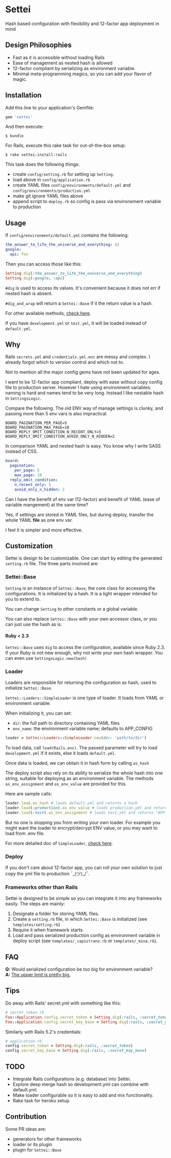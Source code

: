 # Settei

Hash based configuration with flexibility and 12-factor app deployment in mind

## Design Philosophies

* Fast as it is accessible without loading Rails
* Ease of management as nested hash is allowed
* 12-factor compliant by serializing as environment variable.
* Minimal meta-programming magics, so you can add your flavor of magic.

## Installation

Add this line to your application's Gemfile:

```ruby
gem 'settei'
```

And then execute:

    $ bundle

For Rails, execute this rake task for out-of-the-box setup:

    $ rake settei:install:rails

This task does the following things:

* create `config/setting.rb` for setting up `Setting`.
* load above in `config/application.rb`
* create YAML files `config/environments/default.yml` and `config/environments/production.yml`
* make git ignore YAML files above
* append script to `deploy.rb` so config is pass via environement variable to production

## Usage

If `config/environments/default.yml` contains the following:

```yaml
the_answer_to_life_the_universe_and_everything: 42
google:
  api: foo
```

Then you can access those like this:

```ruby
Setting.dig(:the_answer_to_life_the_universe_and_everything)
Setting.dig(:google, :api)
```

`#dig` is used to access its values. It's convenient because it does not err if nested hash is absent.

`#dig_and_wrap` will return a `Settei::Base` if it the return value is a hash.

For other available methods, [check here](http://www.rubydoc.info/github/lulalala/settei/master/Settei/Base).

If you have `development.yml` or `test.yml`, it will be loaded instead of `default.yml`.

## Why

Rails `secrets.yml` and `credentials.yml.enc` are messy and complex. I already forgot which to version control and which not to.

Not to mention all the major config gems have not been updated for ages.

I want to be 12-factor app compliant, deploy with ease without copy config file to production server. However I hate using environment variables: naming is hard and names tend to be very long. Instead I like nestable hash in `SettingsLogic`.

Compare the following. The old ENV way of manage settings is clunky, and passing more than 5 env vars is also impractical.
```
BOARD_PAGINATION_PER_PAGE=5
BOARD_PAGINATION_MAX_PAGE=10
BOARD_REPLY_OMIT_CONDITION_N_RECENT_ONLY=5
BOARD_REPLY_OMIT_CONDITION_AVOID_ONLY_N_HIDDEN=2
```

In comparison YAML and nested hash is easy. You know why I write SASS instead of CSS.

```yaml
board:
  pagination:
    per_page: 5
    max_page: 10
  reply_omit_condition:
    n_recent_only: 5
    avoid_only_n_hidden: 2
```

Can I have the benefit of env var (12-factor) and benefit of YAML (ease of variable mangement) at the same time?

Yes, if settings are stored in YAML files, but during deploy, transfer the whole YAML **file** as one env var.

I feel it is simpler and more effective.

## Customization

Settei is design to be customizable. One can start by editing the generated `setting.rb` file. The three parts involved are:

### Settei::Base 

`Setting` is an instance of `Settei::Base`, the core class for accessing the configurations. It is initialized by a hash. It is a light wrapper intended for you to extend to.

You can change `Setting` to other constants or a global variable.

You can also replace `Settei::Base` with your own accessor class, or you can just use the hash as is.

#### Ruby < 2.3

`Settei::Base` uses `dig` to access the configuration, available since Ruby 2.3. If your Ruby is not new enough, why not write your own hash wrapper. You can even use `SettingsLogic.new(hash)` 

### Loader

Loaders are responsible for returning the configuration as hash, used to initialize `Settei::Base`.

`Settei::Loaders::SimpleLoader` is one type of loader. It loads from YAML or environment variable. 

When initializing it, you can set:

* `dir`: the full path to directory containing YAML files
* `env_name`: the environment variable name; defaults to APP_CONFIG

```ruby
loader = Settei::Loaders::SimpleLoader.new(dir: 'path/to/dir')
```

To load data, call `load(Rails.env)`. The passed parameter will try to load `development.yml` if it exists, else it loads `default.yml`.

Once data is loaded, we can obtain it in hash form by calling `as_hash`

The deploy script also rely on its ability to serialize the whole hash into one string, suitable for deploying as an environment variable. The methods `as_env_assignment` and `as_env_value` are provided for this.

Here are sample calls:

```ruby
loader.load.as_hash # loads default.yml and returns a hash
loader.load(:production).as_env_value # loads production.yml and returns "XYZ"
loader.load(:test).as_env_assignment # loads test.yml and returns "APP_CONG=XYZ"
```

But no one is stopping you from writing your own loader. For example you might want the loader to encrypt/decrypt ENV value, or you may want to load from .env file.

For more detailed doc of `SimpleLoader`, [check here](http://www.rubydoc.info/github/lulalala/settei/master/Settei/Loaders/SimpleLoader).

### Deploy

If you don't care about 12-factor app, you can roll your own solution to just copy the yml file to production ¯\_(ツ)_/¯.

### Frameworks other than Rails

Settei is designed to be simple so you can integrate it into any frameworks easily. The steps are mainly:

1. Designate a folder for storing YAML files.
2. Create a `setting.rb` file, in which `Settei::Base` is initialized (see `templates/setting.rb`)
3. Require it when framework starts.
4. Load and pass serialized production config as environment variable in deploy script (see `templates/_capistrano.rb` or `templates/_mina.rb`).

## FAQ

**Q:** Would serialized configuration be too big for environment variable?  
**A:** [The upper limit is pretty big.](https://stackoverflow.com/a/1078125/474597)

## Tips

Do away with Rails' secret.yml with something like this:
```ruby
# secret_token.rb
Foo::Application.config.secret_token = Setting.dig(:rails, :secret_token)
Foo::Application.config.secret_key_base = Setting.dig(:rails, :secret_key_base)
```

Similarly with Rails 5.2's credentials:

```ruby
# application.rb
config.secret_token = Setting.dig(:rails, :secret_token) 
config.secret_key_base = Setting.dig(:rails, :secret_key_base) 
```

## TODO

* Integrate Rails configurations (e.g. database) into Settei.
* Explore deep merge hash so development.yml can combine with default.yml.
* Make loader configurable so it is easy to add and mix functionality.
* Rake task for heroku setup

## Contribution

Some PR ideas are:

* generators for other frameworks
* loader or its plugin
* plugin for `Settei::Base`

